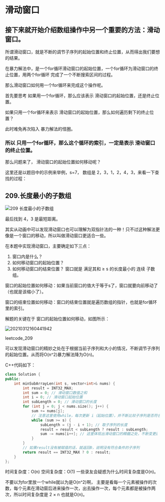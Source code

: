 # 滑动窗口
## 接下来就开始介绍数组操作中另一个重要的方法：滑动窗口。

所谓滑动窗口，就是不断的调节子序列的起始位置和终止位置，从而得出我们要想的结果。

在暴力解法中，是一个for循环滑动窗口的起始位置，一个for循环为滑动窗口的终止位置，用两个for循环 完成了一个不断搜索区间的过程。

那么滑动窗口如何用一个for循环来完成这个操作呢。

首先要思考 如果用一个for循环，那么应该表示 滑动窗口的起始位置，还是终止位置。

如果只用一个for循环来表示 滑动窗口的起始位置，那么如何遍历剩下的终止位置？

此时难免再次陷入 暴力解法的怪圈。

### 所以 只用一个for循环，那么这个循环的索引，一定是表示 滑动窗口的终止位置。

那么问题来了， 滑动窗口的起始位置如何移动呢？

这里还是以题目中的示例来举例，s=7， 数组是 2，3，1，2，4，3，来看一下查找的过程：

## 209.长度最小的子数组

![209 长度最小的子数组](https://github.com/user-attachments/assets/066a7497-a611-4072-9d90-9bbb56abdddf)




最后找到 4，3 是最短距离。

其实从动画中可以发现滑动窗口也可以理解为双指针法的一种！只不过这种解法更像是一个窗口的移动，所以叫做滑动窗口更适合一些。

在本题中实现滑动窗口，主要确定如下三点：

1. 窗口内是什么？
2. 如何移动窗口的起始位置？
3. 如何移动窗口的结束位置？
窗口就是 满足其和 ≥ s 的长度最小的 连续 子数组。

窗口的起始位置如何移动：如果当前窗口的值大于等于s了，窗口就要向前移动了（也就是该缩小了）。

窗口的结束位置如何移动：窗口的结束位置就是遍历数组的指针，也就是for循环里的索引。

解题的关键在于 窗口的起始位置如何移动，如图所示：


![20210312160441942](https://github.com/user-attachments/assets/6d2e31aa-eeed-44dd-b30f-0a87c5840d44)




leetcode_209

可以发现滑动窗口的精妙之处在于根据当前子序列和大小的情况，不断调节子序列的起始位置。从而将O(n^2)暴力解法降为O(n)。

C++代码如下：
```cpp
class Solution {
public:
    int minSubArrayLen(int s, vector<int>& nums) {
        int result = INT32_MAX;
        int sum = 0; // 滑动窗口数值之和
        int i = 0; // 滑动窗口起始位置
        int subLength = 0; // 滑动窗口的长度
        for (int j = 0; j < nums.size(); j++) {
            sum += nums[j];
            // 注意这里使用while，每次更新 i（起始位置），并不断比较子序列是否符合条件
            while (sum >= s) {
                subLength = (j - i + 1); // 取子序列的长度
                result = result < subLength ? result : subLength;
                sum -= nums[i++]; // 这里体现出滑动窗口的精髓之处，不断变更i（子序列的起始位置）
            }
        }
        // 如果result没有被赋值的话，就返回0，说明没有符合条件的子序列
        return result == INT32_MAX ? 0 : result;
    }
};
```
时间复杂度：O(n)
空间复杂度：O(1)
一些录友会疑惑为什么时间复杂度是O(n)。

不要以为for里放一个while就以为是O(n^2)啊， 主要是看每一个元素被操作的次数，每个元素在滑动窗后进来操作一次，出去操作一次，每个元素都是被操作两次，所以时间复杂度是 2 × n 也就是O(n)。
